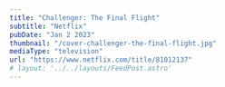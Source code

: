 ```yaml
---
title: "Challenger: The Final Flight"
subtitle: "Netflix"
pubDate: "Jan 2 2023"
thumbnail: "/cover-challenger-the-final-flight.jpg"
mediaType: "television"
url: "https://www.netflix.com/title/81012137"
# layout: '../../layouts/FeedPost.astro'
---
```




